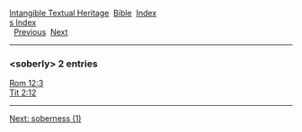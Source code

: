 [Intangible Textual Heritage](../../index)  [Bible](../index) 
[Index](index)   
[s Index](_s_)  
  [Previous](c10628)  [Next](c10630) 

------------------------------------------------------------------------

### &lt;soberly&gt; 2 entries

[Rom 12:3](../kjv/rom012.htm#003)  
[Tit 2:12](../kjv/tit002.htm#012)  

------------------------------------------------------------------------

[Next: soberness (1)](c10630)
